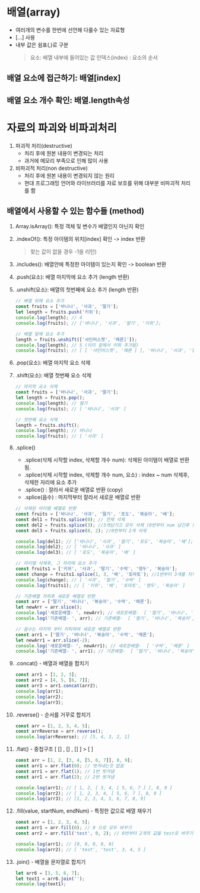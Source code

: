 # 배열(array)

- 여러개의 변수를 한번에 선언해 다룰수 있는 자료형
- [...] 사용
- 내부 값은 쉼표(,)로 구분
  > 요소: 배열 내부에 들어있는 값
  > 인덱스(index) : 요소의 순서

## 배열 요소에 접근하기: 배열[index]

## 배열 요소 개수 확인: 배열.length속성

# 자료의 파괴와 비파괴처리

1. 파괴적 처리(destructive)
   - 처리 후에 원본 내용이 변경되는 처리
   - 과거에 메모리 부족으로 인해 많이 사용
2. 비파괴적 처리(non destructive)
   - 처리 후에 원본 내용이 변경되지 않는 원리
   - 현대 프로그래밍 언어와 라이브러리를 자료 보호를 위해 대부분 비파괴적 처리를 함

## 배열에서 사용할 수 있는 함수들 (method)

1. Array.isArray(): 특정 객체 및 변수가 배열인지 아닌지 확인
2. .indexOf(): 특정 아이템의 위치[index] 확인 -> index 반환
   > 찾는 값이 없을 경우 -1을 리턴)
3. .includes(): 배열안에 특정한 아이템이 있는지 확인 -> boolean 반환
4. .push(요소): 배열 마지막에 요소 추가 (length 반환)
5. .unshift(요소): 배열의 첫번째에 요소 추가 (length 반환)

   ```javascript
   // 배열 뒤에 요소 추가
   const fruits = ['바나나', '사과', '딸기'];
   let length = fruits.push('키위');
   console.log(length); // 4
   console.log(fruits); // ['바나나', '사과', '딸기', '키위'];

   // 배열 앞에 요소 추가
   length = fruits.unshift(['샤인머스켓', '메론]']);
   console.log(length); // 5 (이미 앞에서 키위 추가됨)
   console.log(fruits); // [ [ '샤인머스켓', '메론 ] ], '바나나', '사과', '딸기', '키위'];
   ```

6. .pop(요소): 배열 마지막 요소 삭제
7. .shift(요소): 배열 첫번째 요소 삭제

   ```javascript
   // 마지막 요소 삭제
   const fruits = ['바나나', '사과', '딸기'];
   let length = fruits.pop();
   console.log(length); // 딸기
   console.log(fruits); // [ '바나나', '사과' ]

   // 첫번째 요소 삭제
   length = fruits.shift();
   console.log(length); // 바나나
   console.log(fruits); // [ '사과' ]
   ```

8. .splice()

   - .splice(삭제 시작할 index, 삭제할 개수 num): 삭제된 아이템이 배열로 반환됨.
   - .splice(삭제 시작할 index, 삭제할 개수 num, 요소) : index ~ num 삭제후, 삭제한 자리에 요소 추가
   - .splice() : 잘라서 새로운 배열로 반환 (copy)
   - .splice(음수) : 마지막부터 잘라서 새로운 배열로 반환

   ```javascript
   // 삭제된 아이템 배열로 반환
   const fruits = ['바나나', '사과', '딸기', '포도', '복숭아', '배'];
   const del1 = fruits.splice(0); // 전체 삭제
   const del2 = fruits.splice(3); //3개남기고 모두 삭제 (0번부터 num 남긴후 모두 삭제)
   const del3 = fruits.splice(0, 2); //0번부터 2개 삭제

   console.log(del1); // ['바나나', '사과', '딸기', '포도', '복숭아', '배'];
   console.log(del2); // [ '바나나', '사과' ]
   console.log(del3); // [ '포도', '복숭아', '배' ]

   // 아이템 삭제후, 그 자리에 요소 추가
   const fruits1 = ['키위', '사과', '딸기', '수박', '앵두', '복숭아'];
   const change = fruits1.splice(1, 3, '배', '토마토'); //1번부터 3개를 지우고, 지운자리에 '배', '토마토'를 추가
   console.log(change); // [ '사과', '딸기', '수박' ]
   console.log(fruits1); // [ '키위', '배', '토마토', '앵두', '복숭아' ]

   // 기존배열 카피후 새로운 배열로 반환
   const arr = ['딸기', '바나나', '복숭아', '수박', '메론'];
   let newArr = arr.slice();
   console.log('새로운배열- ', newArr); // 새로운배열-  [ '딸기', '바나나', '복숭아', '수박', '메론' ]
   console.log('기존배열- ', arr); // 기존배열-  [ '딸기', '바나나', '복숭아', '수박', '메론' ]

   // 음수는 마지막 부터 카피하여 새로운 배열로 반환
   const arr1 = ['딸기', '바나나', '복숭아', '수박', '메론'];
   let newArr1 = arr.slice(-2);
   console.log('새로운배열- ', newArr1); // 새로운배열-  [ '수박', '메론' ]
   console.log('기존배열- ', arr1); // 기존배열-  [ '딸기', '바나나', '복숭아', '수박', '메론' ]
   ```

9. .concat() - 배열과 배열을 합치기
   ```javascript
   const arr1 = [1, 2, 3];
   const arr2 = [4, 5, [6, 7]];
   const arr3 = arr1.concat(arr2);
   console.log(arr1);
   console.log(arr2);
   console.log(arr3);
   ```
10. .reverse() - 순서를 거꾸로 합치기
    ```javascript
    const arr = [1, 2, 3, 4, 5];
    const arrReverse = arr.reverse();
    console.log(arrReverse); // [5, 4, 3, 2, 1]
    ```
11. .flat() - 중첩구조 [ [] , [] , [] ] > [ ]

    ```javascript
    const arr = [1, 2, [3, 4, [5, 6, 7]], 8, 9];
    const arr1 = arr.flat(0); // 벗겨내는것 없음
    const arr1 = arr.flat(1); // 1번 벗겨냄
    const arr1 = arr.flat(2); // 2번 벗겨냄

    console.log(arr1); // [ 1, 2, [ 3, 4, [ 5, 6, 7 ] ], 8, 9 ]
    console.log(arr2); // [ 1, 2, 3, 4, [ 5, 6, 7 ], 8, 9 ]
    console.log(arr3); // [1, 2, 3, 4, 5, 6, 7, 8, 9]
    ```

12. .fill(value, startNum, endNum) - 특정한 값으로 배열 채우기

    ```javascript
    const arr = [1, 2, 3, 4, 5];
    const arr1 = arr.fill(0); // 0 으로 모두 바꾸기
    const arr2 = arr.fill('test', 0, 2); // 0번부터 2개의 값을 test로 바꾸기

    console.log(arr1); // [0, 0, 0, 0, 0]
    console.log(arr2); // [ 'test', 'test', 3, 4, 5 ]
    ```

13. .join() - 배열을 문자열로 합치기
    ```javascript
    let arr6 = [3, 5, 6, 7];
    let text1 = arr6.join('');
    console.log(text1);
